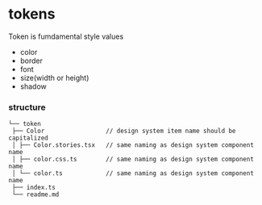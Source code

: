 # tokens

Token is fumdamental style values

- color
- border
- font
- size(width or height)
- shadow

### structure

```
└── token
 ├── Color                 // design system item name should be capitalized
 │ ├── Color.stories.tsx   // same naming as design system component name
 │ ├── color.css.ts        // same naming as design system component name
 │ └── color.ts            // same naming as design system component name
 ├── index.ts
 └── readme.md
```
